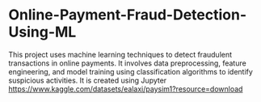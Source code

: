 # Online-Payment-Fraud-Detection-Using-ML
This project uses machine learning techniques to detect fraudulent transactions in online payments. It involves data preprocessing, feature engineering, and model training using classification algorithms to identify suspicious activities. It is created using Jupyter
https://www.kaggle.com/datasets/ealaxi/paysim1?resource=download
